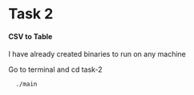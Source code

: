 # Task 2

#### CSV to Table

I have already created binaries to run on any machine

Go to terminal and cd task-2

```
  ./main
```